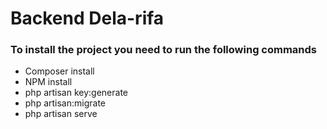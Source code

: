 <h1>Backend Dela-rifa</h1>

<h3>To install the project you need to run the following commands</h3>
<ul>
   <li>Composer install</li>
   <li>NPM install</li>
   <li>php artisan key:generate</li>
   <li>php artisan:migrate</li>
    <li>php artisan serve</li>
</ul>
